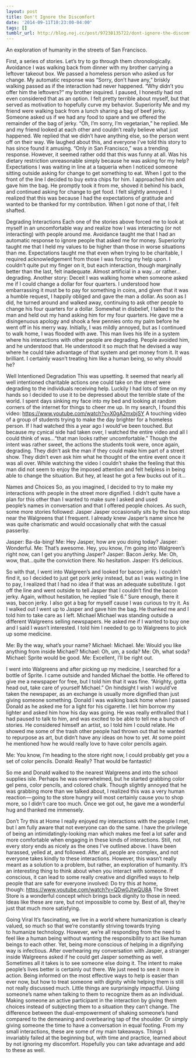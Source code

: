 ```yaml
---
layout: post
title: Don't Ignore the Discomfort
date: '2014-09-11T10:23:00-04:00'
tags: []
tumblr_url: http://blog.noj.cc/post/97230135722/dont-ignore-the-discomfort
---
```



An exploration of humanity in the streets of San Francisco.

First, a series of stories. Let’s try to go through them chronologically.
Avoidance
I was walking back from dinner with my brother carrying a leftover takeout box. We passed a homeless person who asked us for change. My automatic response was “Sorry, don’t have any,” briskly walking passed as if the interaction had never happened.
“Why didn’t you offer him the leftovers?” my brother inquired.
I paused, I honestly had not even considered that as an option. I felt pretty terrible about myself, but that served as motivation to hopefully curve my behavior.
Superiority
Me and my friend were walking back from a lunch sharing a bag of beef jerky. Someone asked us if we had any food to spare and we offered the remainder of the bag of jerky.
“Oh, I’m sorry, I’m vegetarian,” he replied.
Me and my friend looked at each other and couldn’t really believe what just happened. We replied that we didn’t have anything else, so the person went off on their way.
We laughed about this, and everyone I’ve told this story to has since found it amusing. “Only in San Francisco,” was a trending response. However, it seemed rather odd that this was funny at all. Was his dietary restriction unreasonable simply because he was asking for my help?
Expectations
I was waiting in line at a taqueria when I noticed someone sitting outside asking for change to get something to eat. When I got to the front of the line I decided to buy extra chips for him. I approached him and gave him the bag. He promptly took it from me, shoved it behind his back, and continued asking for change to get food.
I felt slightly annoyed. I realized that this was because I had the expectations of gratitude and wanted to be thanked for my contribution. When I got none of that, I felt shafted.

Degrading Interactions
Each one of the stories above forced me to look at myself in an uncomfortable way and realize how I was interacting (or not interacting) with people around me. Avoidance taught me that I had an automatic response to ignore people that asked me for money. Superiority taught me that I held my values to be higher than those in worse situations than me. Expectations taught me that even when trying to be charitable, I required acknowledgement from those I was forcing my help upon.
I couldn’t quite put my finger on it, but each interaction, though marginally better than the last, felt inadequate. Almost artificial in a way…or rather…degrading.
Another story:
Deceit
I was walking home when someone asked me if I could change a dollar for four quarters. I understood how embarrassing it must be to pay for something in coins, and given that it was a humble request, I happily obliged and gave the man a dollar. As soon as I did, he turned around and walked away, continuing to ask other people to change his four quarters for a dollar.
Somewhat in disbelief, I talked to the man and held out my hand asking him for my four quarters. He gave me a disingenuous apology and shook a few pennies onto my palm before he went off in his merry way.
Initially, I was mildly annoyed, but as I continued to walk home, I was flooded with awe. This man lives his life in a system where his interactions with other people are degrading. People avoided him, and he understood that. He understood it so much that he devised a way where he could take advantage of that system and get money from it. It was brilliant.
I certainly wasn’t treating him like a human being, so why should he?

Well Intentioned Degradation
This was upsetting. It seemed that nearly all well intentioned charitable actions one could take on the street were degrading to the individuals receiving help. Luckily I had lots of time on my hands so I decided to use it to be depressed about the terrible state of the world. I spent days sinking my face into my bed and looking at random corners of the internet for things to cheer me up. In my search, I found this video:
https://www.youtube.com/watch?v=X0gA2mxbjSY
A touching video of a group of students trying to make the day brighter for a homeless person. If I had watched this a year ago I would’ve been touched. But because my cynical side had taken over, I watched the entire video and all I could think of was…“that man looks rather uncomfortable.”
Though the intent was rather sweet, the actions the students took were, once again, degrading. They didn’t ask the man if they could make him part of a street show. They didn’t even ask him what he thought of the entire event once it was all over. While watching the video I couldn’t shake the feeling that this man did not seem to enjoy the imposed attention and felt helpless in being able to change the situation.
But hey, at least he got a few bucks out of it…

Names and Choices
So, as you imagined, I decided to try to make my interactions with people in the street more dignified. I didn’t quite have a plan for this other than I wanted to make sure I asked and used people’s names in conversation and that I offered people choices. As such, some more stories followed:
Jasper
Jasper occasionally sits by the bus stop near the Walgreens that I frequent. I already knew Jasper’s name since he was quite charismatic and would occasionally chat with the casual passerby.


Jasper: Ba-da-bing!
Me: Hey Jasper, how are you doing today?
Jasper: Wonderful.
Me: That’s awesome. Hey, you know, I’m going into Walgreen’s right now, can I get you anything Jasper?
Jasper: Bacon Jerky.
Me: Oh, wow, that…quite the conviction there. No hesitation.
Jasper: It’s delicious.

So with that, I went into Walgreen’s and looked for bacon jerky. I couldn’t find it, so I decided to just get pork jerky instead, but as I was waiting in line to pay, I realized that I had no idea if that was an adequate substitute. I got off the line and went outside to tell Jasper that I couldn’t find the bacon jerky. Again, without hesitation, he replied “isle 6.” Sure enough, there it was, bacon jerky. I also got a bag for myself cause I was curious to try it. As I walked out I went up to Jasper and gave him the bag. He thanked me and I told him to take care as I left.
Michael
Michael was standing outside a different Walgreens selling newspapers. He asked me if I wanted to buy one and I said I wasn’t interested. I told him I needed to go to Walgreens to pick up some medicine.

Me: By the way, what’s your name?
Michael: Michael.
Me: Would you like anything from inside Michael?
Michael: Oh, um, a soda?
Me: Oh, what soda?
Michael: Sprite would be good.
Me: Excellent, I’ll be right out.

I went into Walgreens and after picking up my medicine, I searched for a bottle of Sprite. I came outside and handed Michael the bottle. He offered to give me a newspaper for free, but I told him that it was fine. “Alrighty, gotta head out, take care of yourself Michael.”
On hindsight I wish I would’ve taken the newspaper, as an exchange is usually more dignified than just giving someone something.
Donald
I was walking back home when I passed Donald as he asked me for a light for his cigarette. I let him borrow my lighter and asked him how his day was going. He was really enthralled that I had paused to talk to him, and was excited to be able to tell me a bunch of stories. He considered himself an artist, so I told him I could relate. He showed me some of the trash other people had thrown out that he wanted to repurpose as art, but didn’t have any ideas on how to yet. At some point he mentioned how he would really love to have color pencils again.

Me: You know, I’m heading to the store right now, I could probably get you a set of color pencils.
Donald: Really? That would be fantastic!

So me and Donald walked to the nearest Walgreens and into the school supplies isle. Perhaps he was overwhelmed, but he started grabbing color gel pens, color pencils, and colored chalk. Though slightly annoyed that he was grabbing more than we talked about, I realized this was a very human reaction — going to the store hungry will most certainly cause you to shop more, so I didn’t care too much. Once we got out, he gave me a wonderful hug and thanked me immensely.

Don’t Try this at Home
I really enjoyed my interactions with the people I met, but I am fully aware that not everyone can do the same. I have the privilege of being an intimidatingly-looking man which makes me feel a lot safer and more comfortable when engaging in these kinds of interactions. Still, not every story ends as nicely as the ones I’ve outlined above. I have been harassed, yelled at, and followed. After all, people are complex, and not everyone takes kindly to these interactions.
However, this wasn’t really meant as a solution to a problem, but rather, an exploration of humanity. It’s an interesting thing to think about when you interact with someone. If conscious, it can lead to some really creative and dignified ways to help people that are safe for everyone involved:
Do try this at home, though: https://www.youtube.com/watch?v=QDw0JtwQU8A
The Street Store is a wonderful concept which brings back dignity to those in need. Ideas like these are rare, but not impossible to come by. Best of all, they’re just that much more satisfying.

Going Viral
It’s fascinating, we live in a world where humanization is clearly valued, so much so that we’re constantly striving towards trying to humanize technology. However, we’re all responding from the need to feel like a human being without wanting the responsibility to act like human beings to each other.
Yet, being more conscious of helping in a dignifying way is infectious. After overhearing my conversation with Jasper, a stranger inside Walgreens asked if he could get Jasper something as well. Sometimes all it takes is to see someone else doing it.
The intent to make people’s lives better is certainly out there. We just need to see it more in action. Being informed on the most effective ways to help is easier than ever now, but how to treat someone with dignity while helping them is still not really discussed much.
Little things are surprisingly impactful.
Using someone’s name when talking to them to recognize them as an individual.
Making someone an active participant in the interaction by giving them choices instead of subjecting them to a situation they can’t change.
The difference between the dual-empowerment of shaking someone’s hand compared to the demeaning and overbearing tap of the shoulder.
Or simply giving someone the time to have a conversation in equal footing.
From my small interactions, these are some of my main takeaways. Things I invariably failed at the beginning but, with time and practice, learned about by not ignoring my discomfort. Hopefully you can take advantage and add to these as well.
